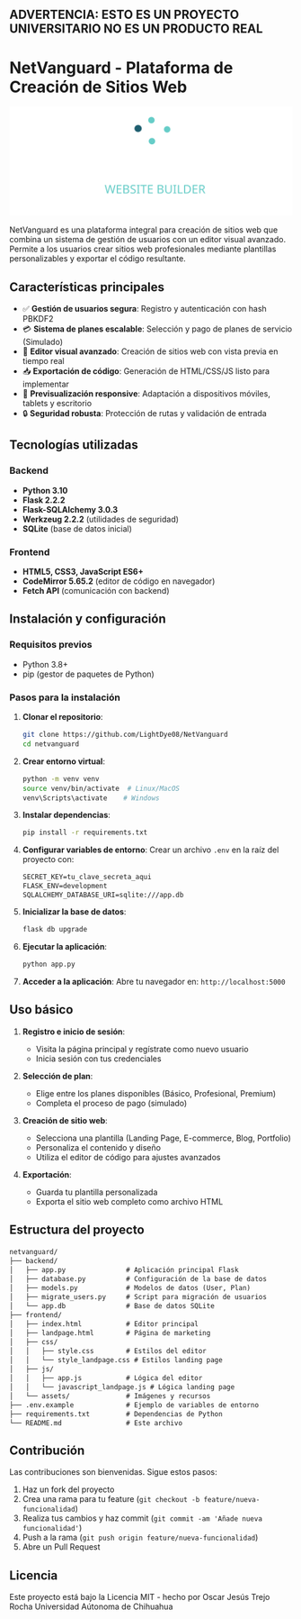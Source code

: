 ## ADVERTENCIA: ESTO ES UN PROYECTO UNIVERSITARIO NO ES UN PRODUCTO REAL


# NetVanguard - Plataforma de Creación de Sitios Web

![NetVanguard Logo](frontend/assets/logo.svg)

NetVanguard es una plataforma integral para creación de sitios web que combina un sistema de gestión de usuarios con un editor visual avanzado. Permite a los usuarios crear sitios web profesionales mediante plantillas personalizables y exportar el código resultante.

## Características principales

- ✅ **Gestión de usuarios segura**: Registro y autenticación con hash PBKDF2
- 💳 **Sistema de planes escalable**: Selección y pago de planes de servicio (Simulado)
- 🎨 **Editor visual avanzado**: Creación de sitios web con vista previa en tiempo real
- 📥 **Exportación de código**: Generación de HTML/CSS/JS listo para implementar
- 📱 **Previsualización responsive**: Adaptación a dispositivos móviles, tablets y escritorio
- 🔒 **Seguridad robusta**: Protección de rutas y validación de entrada

## Tecnologías utilizadas

### Backend
- **Python 3.10**
- **Flask 2.2.2**
- **Flask-SQLAlchemy 3.0.3**
- **Werkzeug 2.2.2** (utilidades de seguridad)
- **SQLite** (base de datos inicial)

### Frontend
- **HTML5, CSS3, JavaScript ES6+**
- **CodeMirror 5.65.2** (editor de código en navegador)
- **Fetch API** (comunicación con backend)

## Instalación y configuración

### Requisitos previos
- Python 3.8+
- pip (gestor de paquetes de Python)

### Pasos para la instalación

1. **Clonar el repositorio**:
   ```bash
   git clone https://github.com/LightDye08/NetVanguard
   cd netvanguard
   ```

2. **Crear entorno virtual**:
   ```bash
   python -m venv venv
   source venv/bin/activate  # Linux/MacOS
   venv\Scripts\activate    # Windows
   ```

3. **Instalar dependencias**:
   ```bash
   pip install -r requirements.txt
   ```

4. **Configurar variables de entorno**:
   Crear un archivo `.env` en la raíz del proyecto con:
   ```env
   SECRET_KEY=tu_clave_secreta_aqui
   FLASK_ENV=development
   SQLALCHEMY_DATABASE_URI=sqlite:///app.db
   ```

5. **Inicializar la base de datos**:
   ```bash
   flask db upgrade
   ```

6. **Ejecutar la aplicación**:
   ```bash
   python app.py
   ```

7. **Acceder a la aplicación**:
   Abre tu navegador en: `http://localhost:5000`

## Uso básico

1. **Registro e inicio de sesión**:
   - Visita la página principal y regístrate como nuevo usuario
   - Inicia sesión con tus credenciales

2. **Selección de plan**:
   - Elige entre los planes disponibles (Básico, Profesional, Premium)
   - Completa el proceso de pago (simulado)

3. **Creación de sitio web**:
   - Selecciona una plantilla (Landing Page, E-commerce, Blog, Portfolio)
   - Personaliza el contenido y diseño
   - Utiliza el editor de código para ajustes avanzados

4. **Exportación**:
   - Guarda tu plantilla personalizada
   - Exporta el sitio web completo como archivo HTML

## Estructura del proyecto

```
netvanguard/
├── backend/
│   ├── app.py               # Aplicación principal Flask
│   ├── database.py          # Configuración de la base de datos
│   ├── models.py            # Modelos de datos (User, Plan)
│   ├── migrate_users.py     # Script para migración de usuarios
│   └── app.db               # Base de datos SQLite
├── frontend/
│   ├── index.html           # Editor principal
│   ├── landpage.html        # Página de marketing
│   ├── css/
│   │   ├── style.css        # Estilos del editor
│   │   └── style_landpage.css # Estilos landing page
│   ├── js/
│   │   ├── app.js           # Lógica del editor
│   │   └── javascript_landpage.js # Lógica landing page
│   └── assets/              # Imágenes y recursos
├── .env.example             # Ejemplo de variables de entorno
├── requirements.txt         # Dependencias de Python
└── README.md                # Este archivo
```

## Contribución

Las contribuciones son bienvenidas. Sigue estos pasos:

1. Haz un fork del proyecto
2. Crea una rama para tu feature (`git checkout -b feature/nueva-funcionalidad`)
3. Realiza tus cambios y haz commit (`git commit -am 'Añade nueva funcionalidad'`)
4. Push a la rama (`git push origin feature/nueva-funcionalidad`)
5. Abre un Pull Request

## Licencia


Este proyecto está bajo la Licencia MIT - hecho por Oscar Jesús Trejo Rocha 
Universidad Aútonoma de Chihuahua
